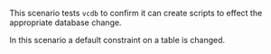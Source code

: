 This scenario tests `vcdb` to confirm it can create scripts to effect the appropriate database change.

In this scenario a default constraint on a table is changed.